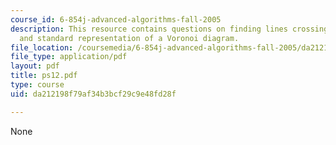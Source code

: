 ```yaml
---
course_id: 6-854j-advanced-algorithms-fall-2005
description: This resource contains questions on finding lines crossing a rectangle
  and standard representation of a Voronoi diagram.
file_location: /coursemedia/6-854j-advanced-algorithms-fall-2005/da212198f79af34b3bcf29c9e48fd28f_ps12.pdf
file_type: application/pdf
layout: pdf
title: ps12.pdf
type: course
uid: da212198f79af34b3bcf29c9e48fd28f

---
```

None